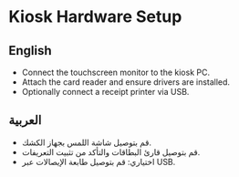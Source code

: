 # Kiosk Hardware Setup

## English
- Connect the touchscreen monitor to the kiosk PC.
- Attach the card reader and ensure drivers are installed.
- Optionally connect a receipt printer via USB.

## العربية
- قم بتوصيل شاشة اللمس بجهاز الكشك.
- قم بتوصيل قارئ البطاقات والتأكد من تثبيت التعريفات.
- اختياري: قم بتوصيل طابعة الإيصالات عبر USB.
